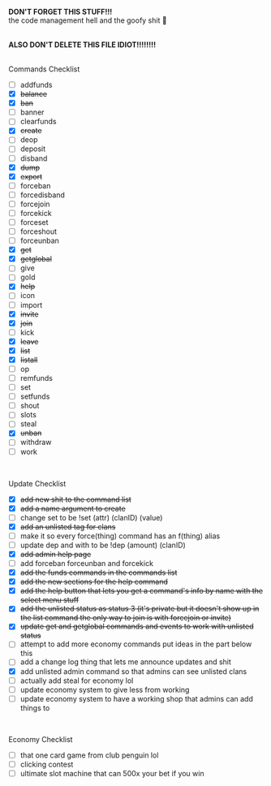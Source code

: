 **DON'T FORGET THIS STUFF!!!**<br>
the code management hell and the goofy shit 🙏
<br>
<br>

**ALSO DON'T DELETE THIS FILE IDIOT!!!!!!!!**
<br>
<br>

Commands Checklist
- [ ] addfunds
- [x] ~~balance~~
- [x] ~~ban~~
- [ ] banner
- [ ] clearfunds
- [x] ~~create~~
- [ ] deop
- [ ] deposit
- [ ] disband
- [x] ~~dump~~
- [x] ~~export~~
- [ ] forceban
- [ ] forcedisband
- [ ] forcejoin
- [ ] forcekick
- [ ] forceset
- [ ] forceshout
- [ ] forceunban
- [x] ~~get~~
- [x] ~~getglobal~~
- [ ] give
- [ ] gold
- [x] ~~help~~
- [ ] icon
- [ ] import
- [x] ~~invite~~
- [x] ~~join~~
- [ ] kick
- [x] ~~leave~~
- [x] ~~list~~
- [x] ~~listall~~
- [ ] op
- [ ] remfunds
- [ ] set
- [ ] setfunds
- [ ] shout
- [ ] slots
- [ ] steal
- [x] ~~unban~~
- [ ] withdraw
- [ ] work
<br>

Update Checklist
- [x] ~~add new shit to the command list~~
- [x] ~~add a name argument to create~~
- [ ] change set to be !set (attr) (clanID) (value)
- [x] ~~add an unlisted tag for clans~~
- [ ] make it so every force(thing) command has an f(thing) alias
- [ ] update dep and with to be !dep (amount) (clanID)
- [x] ~~add admin help page~~
- [ ] add forceban forceunban and forcekick
- [x] ~~add the funds commands in the commands list~~
- [x] ~~add the new sections for the help command~~
- [x] ~~add the help button that lets you get a command's info by name with the select menu stuff~~
- [x] ~~add the unlisted status as status 3 (it's private but it doesn't show up in the list command the only way to join is with forcejoin or invite)~~
- [x] ~~update get and getglobal commands and events to work with unlisted status~~
- [ ] attempt to add more economy commands put ideas in the part below this
- [ ] add a change log thing that lets me announce updates and shit
- [x] add unlisted admin command so that admins can see unlisted clans
- [ ] actually add steal for economy lol
- [ ] update economy system to give less from working
- [ ] update economy system to have a working shop that admins can add things to
<br>

Economy Checklist
- [ ] that one card game from club penguin lol
- [ ] clicking contest
- [ ] ultimate slot machine that can 500x your bet if you win
